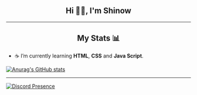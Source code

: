 <div align="center"> 
  <h2> Hi 👋🏽, I'm Shinow </h2> 
</div>

---

<div align="center"> 
  <h2> My Stats 📊 </h2> 
</div>

- ☕ I’m currently learning **HTML**, **CSS** and **Java Script**.

[![Anurag's GitHub stats](https://github-readme-stats.vercel.app/api?username=ItzShinow)](https://github.com/anuraghazra/github-readme-stats)

---

[![Discord Presence](https://lanyard.cnrad.dev/api/572043032585830403)](https://discord.com/users/572043032585830403)
